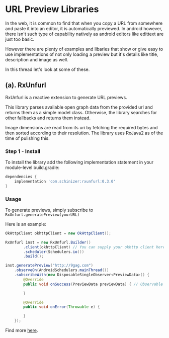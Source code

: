 # URL Preview Libraries


In the web, it is common to find that when you copy a URL from somewhere and paste it into an editor, it is automatically previewed. In android however, there isn't such type of capability natively as android editors like edittext are just too basic.

However there are plenty of examples and libaries that show or give easy to use implementations of not only loading a preview but it's details like title, description and image as well.


In this thread let's look at some of these.

## (a). RxUnfurl

RxUnfurl is a reactive extension to generate URL previews.

This library parses available open graph data from the provided url and returns them as a simple model class. Otherwise, the library searches for other fallbacks and returns them instead.

Image dimensions are read from its uri by fetching the required bytes and then sorted according to their resolution. The library uses RxJava2 as of the time of pulishing this.

### Step 1 - Install

To install the library add the following implementation statement in your module-level build.gradle:

```groovy
dependencies {
    implementation 'com.schinizer:rxunfurl:0.3.0'
}
```

### Usage

To generate previews, simply subscribe to `RxUnfurl.generatePreview(yourURL)`

Here is an example:

```java
OkHttpClient okhttpClient = new OkHttpClient();

RxUnfurl inst = new RxUnfurl.Builder()
        .client(okhttpClient) // You can supply your okhttp client here
        .scheduler(Schedulers.io())
        .build();

inst.generatePreview("http://9gag.com")
    .observeOn(AndroidSchedulers.mainThread())
    .subscribeWith(new DisposableSingleObserver<PreviewData>() {
        @Override
        public void onSuccess(PreviewData previewData) { // Observable has been changed to Single

        }

        @Override
        public void onError(Throwable e) {

        }
    });
```

Find more [here](https://github.com/Schinizer/RxUnfurl).

